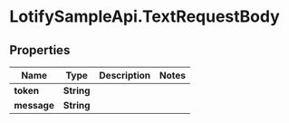 # LotifySampleApi.TextRequestBody

## Properties

Name | Type | Description | Notes
------------ | ------------- | ------------- | -------------
**token** | **String** |  | 
**message** | **String** |  | 



